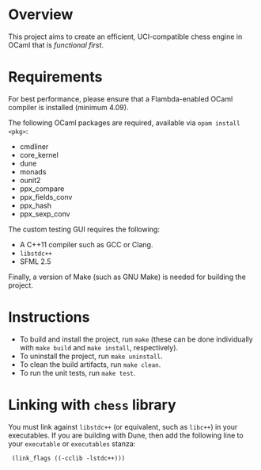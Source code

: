 # Overview

This project aims to create an efficient, UCI-compatible chess engine in OCaml that is *functional first*.

# Requirements

For best performance, please ensure that a Flambda-enabled OCaml compiler is installed (minimum 4.09).

The following OCaml packages are required, available via `opam install <pkg>`:

- cmdliner
- core_kernel
- dune
- monads
- ounit2
- ppx_compare
- ppx_fields_conv
- ppx_hash
- ppx_sexp_conv

The custom testing GUI requires the following:

- A C++11 compiler such as GCC or Clang.
- `libstdc++`
- SFML 2.5

Finally, a version of Make (such as GNU Make) is needed for building the project.

# Instructions

- To build and install the project, run `make` (these can be done individually with `make build` and `make install`, respectively).
- To uninstall the project, run `make uninstall`.
- To clean the build artifacts, run `make clean`.
- To run the unit tests, run `make test`.

# Linking with `chess` library

You must link against `libstdc++` (or equivalent, such as `libc++`) in your executables.
If you are building with Dune, then add the following line to your `executable` or `executables` stanza:

```
 (link_flags ((-cclib -lstdc++)))
```
